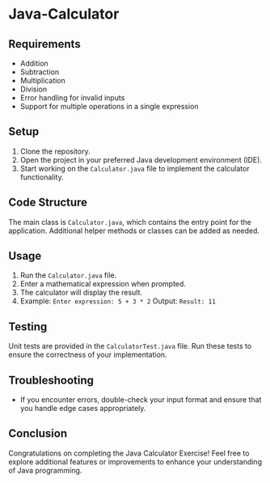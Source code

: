 # Java-Calculator

## Requirements
- Addition
- Subtraction
- Multiplication
- Division
- Error handling for invalid inputs
- Support for multiple operations in a single expression


## Setup
1. Clone the repository.
2. Open the project in your preferred Java development environment (IDE).
3. Start working on the `Calculator.java` file to implement the calculator functionality.

## Code Structure
The main class is `Calculator.java`, which contains the entry point for the application. Additional helper methods or classes can be added as needed.

## Usage
1. Run the `Calculator.java` file.
2. Enter a mathematical expression when prompted.
3. The calculator will display the result.
4. Example: `Enter expression: 5 + 3 * 2`
   Output: `Result: 11`

## Testing
Unit tests are provided in the `CalculatorTest.java` file. Run these tests to ensure the correctness of your implementation.

## Troubleshooting
- If you encounter errors, double-check your input format and ensure that you handle edge cases appropriately.

## Conclusion
Congratulations on completing the Java Calculator Exercise! Feel free to explore additional features or improvements to enhance your understanding of Java programming.
